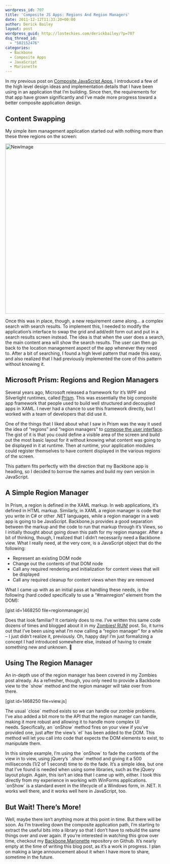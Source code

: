 ```yaml
---
wordpress_id: 707
title: 'Composite JS Apps: Regions And Region Managers'
date: 2011-12-12T11:33:20+00:00
author: Derick Bailey
layout: post
wordpress_guid: http://lostechies.com/derickbailey/?p=707
dsq_thread_id:
  - "502152476"
categories:
  - Backbone
  - Composite Apps
  - JavaScript
  - Marionette
---
```

In my previous post on [Composite JavaScript Apps](http://lostechies.com/derickbailey/2011/11/17/introduction-to-composite-javascript-apps/), I introduced a few of the high level design ideas and implementation details that I have been using in an application that I&#8217;m building. Since then, the requirements for that app have grown significantly and I&#8217;ve made more progress toward a better composite application design.

## Content Swapping

My simple item management application started out with nothing more than these three regions on the screen:

<img title="NewImage.png" src="http://lostechies.com/derickbailey/files/2011/12/NewImage.png" border="0" alt="NewImage" width="574" height="536" />

Once this was in place, though, a new requirement came along… a complex search with search results. To implement this, I needed to modify the application&#8217;s interface to swap the grid and add/edit form out and put in a search results screen instead. The idea is that when the user does a search, the main content area will show the search results. The user can then go back to the location management aspect of the app whenever they need to. After a bit of searching, I found a high level pattern that made this easy, and also realized that I had previously implemented the core of this pattern without knowing it.

## Microsoft Prism: Regions and Region Managers

Several years ago, Microsoft released a framework for it&#8217;s WPF and Silverlight runtimes, called [Prism](http://msdn.microsoft.com/en-us/library/gg406140.aspx). This was essentially the big composite app framework that people used to build well structured and decoupled apps in XAML. I never had a chance to use this framework directly, but I worked with a team of developers that did use it.

One of the things that I liked about what I saw in Prism was the way it used the idea of &#8220;regions&#8221; and &#8220;region managers&#8221; to [compose the user interface](http://msdn.microsoft.com/en-us/library/ff921098(v=PandP.40).aspx). The gist of it is that you could define a visible area of the screen and build out the most basic layout for it without knowing what content was going to be displayed in it at runtime. Then at runtime, your application modules could register themselves to have content displayed in the various regions of the screen.

This pattern fits perfectly with the direction that my Backbone app is heading, so I decided to borrow the names and build my own version in JavaScript.

## A Simple Region Manager

In Prism, a region is defined in the XAML markup. In web applications, it&#8217;s defined in HTML markup. Similarly, in XAML a region manager is code that you write in C# or other .NET languages, while a region manager in a web app is going to be JavaScript. Backbone.js provides a good separation between the markup and the code to run that markup through it&#8217;s Views, so I initially thought about going down this path for my region manager. After a bit of thinking, though, I realized that I didn&#8217;t necessarily need a Backbone view. What I really need, at the very core, is a JavaScript object that do the following:

  * Represent an existing DOM node
  * Change out the contents of that DOM node
  * Call any required rendering and initialization for content views that will be displayed
  * Call any required cleanup for content views when they are removed

What I came up with as an initial pass at handling these needs, is the following (hard coded specifically to use a &#8220;#mainregion&#8221; element from the DOM):

[gist id=1468250 file=regionmanager.js]

Does that look familiar? It certainly does to me. I&#8217;ve written this same code dozens of times and blogged about it in my [Zombies! RUN!](http://lostechies.com/derickbailey/2011/09/15/zombies-run-managing-page-transitions-in-backbone-apps/) post. So, it turns out that I&#8217;ve been using what I&#8217;m now calling a &#8220;region manager&#8221; for a while &#8211; I just didn&#8217;t realize it, previously. Oh, happy day! I&#8217;m just formalizing a concept I had introduced somewhere else, instead of having to create something new and unknown. 🙂

## Using The Region Manager

An in-depth use of the region manager has been covered in my Zombies post already. As a refresher, though, you only need to provide a Backbone view to the \`show\` method and the region manager will take over from there.

[gist id=1468250 file=view.js]

The usual \`close\` method exists so we can handle our zombie problems. I&#8217;ve also added a bit more to the API that the region manager can handle, making it more robust and allowing it to handle more complex UI needs. Specifically, an \`onShow\` method fires on your view if you&#8217;ve provided one, just after the view&#8217;s \`el\` has been added to the DOM. This method will let you call into code that expects the DOM elements to exist, to manipulate them.

In this simple example, I&#8217;m using the \`onShow\` to fade the contents of the view in to view, using jQuery&#8217;s \`.show\` method and giving it a 500 milliseconds (1/2 of 1 second) time to do the fade. It&#8217;s a simple idea, but one that I&#8217;ve found is needed when using some libraries, such as the jQuery layout plugin. Again, this isn&#8217;t an idea that I came up with, either. I took this directly from my experience in working with WinForms applications. \`onShow\` is a standard event in the lifecycle of a Windows form, in .NET. It works well there, and it works well here in JavaScript, too.

## But Wait! There&#8217;s More!

Well, maybe there isn&#8217;t anything more at this point in time. But there will be soon. As I&#8217;m traveling down the composite application path, I&#8217;m starting to extract the useful bits into a library so that I don&#8217;t have to rebuild the same things over and over again. If you&#8217;re interested in watching this grow over time, checkout my [Backbone.Marionette](https://github.com/derickbailey/backbone.marionette) repository on Github. It&#8217;s nearly empty at the time of writing this blog post, as it&#8217;s a work in progress. I plan on making a large announcement about it when I have more to share, sometime in the future.